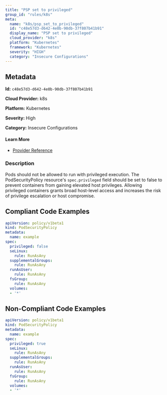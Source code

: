 ```yaml
---
title: "PSP set to privileged"
group_id: "rules/k8s"
meta:
  name: "k8s/psp_set_to_privileged"
  id: "c48e57d3-d642-4e0b-90db-37f807b41b91"
  display_name: "PSP set to privileged"
  cloud_provider: "k8s"
  platform: "Kubernetes"
  framework: "Kubernetes"
  severity: "HIGH"
  category: "Insecure Configurations"
---
```

## Metadata

**Id:** `c48e57d3-d642-4e0b-90db-37f807b41b91`

**Cloud Provider:** k8s

**Platform:** Kubernetes

**Severity:** High

**Category:** Insecure Configurations

#### Learn More

 - [Provider Reference](https://registry.terraform.io/providers/hashicorp/kubernetes/latest/docs/resources/pod_security_policy#privileged)

### Description

 Pods should not be allowed to run with privileged execution. The PodSecurityPolicy resource's `spec.privileged` field should be set to false to prevent containers from gaining elevated host privileges. Allowing privileged containers grants broad host-level access and increases the risk of privilege escalation or host compromise.


## Compliant Code Examples
```yaml
apiVersion: policy/v1beta1
kind: PodSecurityPolicy
metadata:
  name: example
spec:
  privileged: false
  seLinux:
    rule: RunAsAny
  supplementalGroups:
    rule: RunAsAny
  runAsUser:
    rule: RunAsAny
  fsGroup:
    rule: RunAsAny
  volumes:
  - '*'

```
## Non-Compliant Code Examples
```yaml
apiVersion: policy/v1beta1
kind: PodSecurityPolicy
metadata:
  name: example
spec:
  privileged: true 
  seLinux:
    rule: RunAsAny
  supplementalGroups:
    rule: RunAsAny
  runAsUser:
    rule: RunAsAny
  fsGroup:
    rule: RunAsAny
  volumes:
  - '*'

```